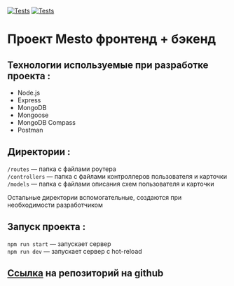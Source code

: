 [![Tests](../../actions/workflows/tests-13-sprint.yml/badge.svg)](../../actions/workflows/tests-13-sprint.yml) [![Tests](../../actions/workflows/tests-14-sprint.yml/badge.svg)](../../actions/workflows/tests-14-sprint.yml)

# Проект Mesto фронтенд + бэкенд

## Технологии используемые при разработке проекта :

- Node.js
- Express
- MongoDB
- Mongoose
- MongoDB Compass
- Postman

## Директории :

`/routes` — папка с файлами роутера  
`/controllers` — папка с файлами контроллеров пользователя и карточки  
`/models` — папка с файлами описания схем пользователя и карточки

Остальные директории вспомогательные, создаются при необходимости разработчиком

## Запуск проекта :

`npm run start` — запускает сервер  
`npm run dev` — запускает сервер с hot-reload

## [Ссылка](https://github.com/SrKln/express-mesto-gha.git/) на репозиторий на github
